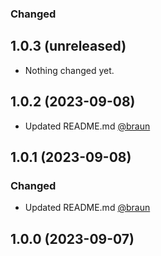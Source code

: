 ### Changed
## 1.0.3 (unreleased)


- Nothing changed yet.


## 1.0.2 (2023-09-08)


- Updated README.md [@braun](https://github.com/richardbenedikt)


## 1.0.1 (2023-09-08)


### Changed
- Updated README.md [@braun](https://github.com/richardbenedikt)


## 1.0.0 (2023-09-07)